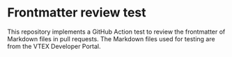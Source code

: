 # Frontmatter review test

This repository implements a GitHub Action test to review the frontmatter of Markdown files in pull requests. The Markdown files used for testing are from the VTEX Developer Portal.
